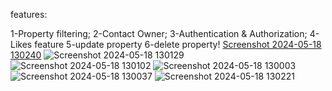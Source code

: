features:

1-Property filtering;
2-Contact Owner;
3-Authentication & Authorization;
4-Likes feature
5-update property
6-delete property!
[Screenshot 2024-05-18 130240](https://github.com/SAIKIRAN-67/presidio/assets/111266836/dec3c10c-1e3c-4bdf-bad7-618ad80cce5c)
![Screenshot 2024-05-18 130129](https://github.com/SAIKIRAN-67/presidio/assets/111266836/0686e979-0417-46b2-aad7-f190eafabab1)
![Screenshot 2024-05-18 130102](https://github.com/SAIKIRAN-67/presidio/assets/111266836/a8dc4bcd-1164-4e6c-aed1-06cd06c9744f)
![Screenshot 2024-05-18 130003](https://github.com/SAIKIRAN-67/presidio/assets/111266836/64a68101-c29d-41dc-a687-f562fba55b80)
![Screenshot 2024-05-18 130037](https://github.com/SAIKIRAN-67/presidio/assets/111266836/1edcf4f3-bd68-4b16-8baf-78666ca72949)
![Screenshot 2024-05-18 130221](https://github.com/SAIKIRAN-67/presidio/assets/111266836/35f2c36f-413a-47f1-9ab8-ff3ffc6e9fc1)
